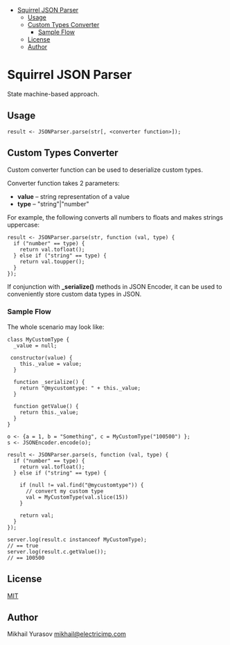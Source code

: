<!-- START doctoc generated TOC please keep comment here to allow auto update -->
<!-- DON'T EDIT THIS SECTION, INSTEAD RE-RUN doctoc TO UPDATE -->


- [Squirrel JSON Parser](#squirrel-json-parser)
  - [Usage](#usage)
  - [Custom Types Converter](#custom-types-converter)
    - [Sample Flow](#sample-flow)
  - [License](#license)
  - [Author](#author)

<!-- END doctoc generated TOC please keep comment here to allow auto update -->

# Squirrel JSON Parser

State machine-based approach.

## Usage

```squirrel
result <- JSONParser.parse(str[, <converter function>]);
```

## Custom Types Converter

Custom converter function can be used to deserialize custom types.

Converter function takes 2 parameters:
- __value__ – string representation of a value
- __type__ – "string"|"number"

For example, the following converts all numbers to floats and makes strings uppercase:

```squirrel
result <- JSONParser.parse(str, function (val, type) {
  if ("number" == type) {
    return val.tofloat();
  } else if ("string" == type) {
    return val.toupper();
  }
});
```

If conjunction with **_serialize()** methods in JSON Encoder, it can be used to conveniently store custom data types in JSON.

### Sample Flow

The whole scenario may look like:

```squirrel
class MyCustomType {
  _value = null;

 constructor(value) {
    this._value = value;
  }

  function _serialize() {
    return "@mycustomtype: " + this._value;
  }

  function getValue() {
    return this._value;
  }
}

o <- {a = 1, b = "Something", c = MyCustomType("100500") };
s <- JSONEncoder.encode(o);

result <- JSONParser.parse(s, function (val, type) {
  if ("number" == type) {
    return val.tofloat();
  } else if ("string" == type) {

    if (null != val.find("@mycustomtype")) {
      // convert my custom type
      val = MyCustomType(val.slice(15))
    }

    return val;
  }
});

server.log(result.c instanceof MyCustomType);
// == true
server.log(result.c.getValue());
// == 100500
```

## License

[MIT](LICENSE.txt)

## Author

Mikhail Yurasov <mikhail@electricimp.com>
